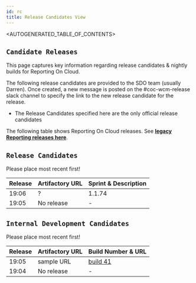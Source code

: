 ```yaml
---
id: rc
title: Release Candidates View
---
```

<AUTOGENERATED_TABLE_OF_CONTENTS>

## `Candidate Releases`
This page captures key information regarding release candidates & nightly builds for Reporting On Cloud.


The following release candidates are provided to the SDO team (usually Darren). Once created, a new message is posted on the #coc-wcm-release slack channel to specify the link to the new release candidate for the release.
* The Release Candidates specified here are the only official release candidates

The following table shows Reporting On Cloud releases.  See **[legacy Reporting releases here](https://w3-connections.ibm.com/wikis/home?lang=en-us#!/wiki/W5ee391b03445_49f2_9d54_a0d8a8181a8e/page/WCM%20Reporting%20Release%20Candidates)**.

## `Release Candidates`
Please place most recent first!

| Release  |Artifactory URL   |Sprint & Description  |
|---|---|---|
|19:06 | ?  | 1.1.74  |
|19:05 | No release  | -  |

## `Internal Development Candidates`
Please place most recent first!

| Release  |Artifactory URL   |Build Number & URL  |
|---|---|---|
|19:05 | sample URL  | [build 41](https://scdelivery.mul.ie.ibm.com/job/sc-wcm-reporting/job/cloudreporting/job/reportingoncloud-build-rtc/416)  |  
|19:04 | No release  | - |

